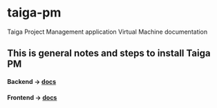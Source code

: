 # taiga-pm
Taiga Project Management application Virtual Machine documentation


## This is general notes and steps to install Taiga PM
#### Backend -> [docs](https://github.com/hh85/taiga-pm/blob/main/backend-taiga-steps.md)
#### Frontend -> [docs](https://github.com/hh85/taiga-pm/blob/main/frontend-taiga-steps.md)
